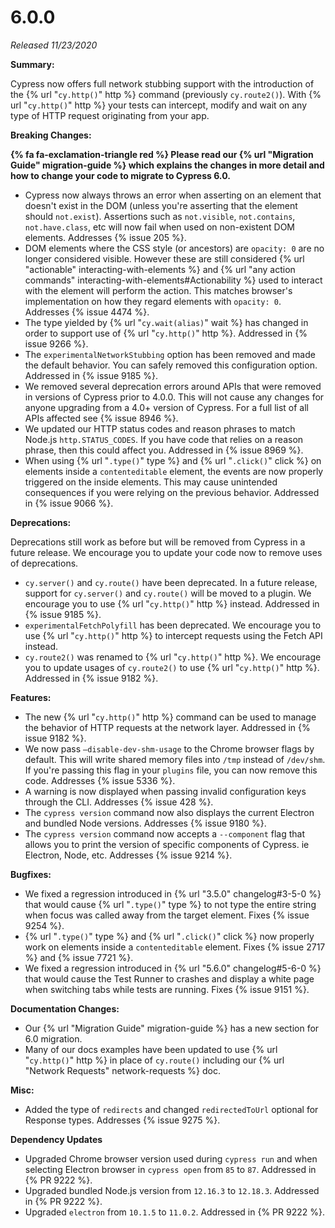 # 6.0.0

*Released 11/23/2020*

**Summary:**

Cypress now offers full network stubbing support with the introduction of the {% url "`cy.http()`" http %} command (previously `cy.route2()`). With {% url "`cy.http()`" http %} your tests can intercept, modify and wait on any type of HTTP request originating from your app.

**Breaking Changes:**

**{% fa fa-exclamation-triangle red %} Please read our {% url "Migration Guide" migration-guide %} which explains the changes in more detail and how to change your code to migrate to Cypress 6.0.**

- Cypress now always throws an error when asserting on an element that doesn't exist in the DOM (unless you're asserting that the element should `not.exist`). Assertions such as `not.visible`, `not.contains`, `not.have.class`, etc will now fail when used on non-existent DOM elements. Addresses {% issue 205 %}.
- DOM elements where the CSS style (or ancestors) are `opacity: 0` are no longer considered visible. However these are still considered {% url "actionable" interacting-with-elements %} and {% url "any action commands"  interacting-with-elements#Actionability %} used to interact with the element will perform the action. This matches browser's implementation on how they regard elements with `opacity: 0`. Addresses {% issue 4474 %}.
- The type yielded by {% url "`cy.wait(alias)`" wait %} has changed in order to support use of {% url "`cy.http()`" http %}. Addressed in {% issue 9266 %}.
- The `experimentalNetworkStubbing` option has been removed and made the default behavior. You can safely removed this configuration option. Addressed in {% issue 9185 %}.
- We removed several deprecation errors around APIs that were removed in versions of Cypress prior to 4.0.0. This will not cause any changes for anyone upgrading from a 4.0+ version of Cypress. For a full list of all APIs affected see {% issue 8946 %}.
- We updated our HTTP status codes and reason phrases to match Node.js `http.STATUS_CODES`. If you have code that relies on a reason phrase, then this could affect you. Addressed in {% issue 8969 %}.
- When using {% url "`.type()`" type %} and {% url "`.click()`" click %} on elements inside a `contenteditable` element, the events are now properly triggered on the inside elements. This may cause unintended consequences if you were relying on the previous behavior. Addressed in {% issue 9066 %}.

**Deprecations:**

Deprecations still work as before but will be removed from Cypress in a future release. We encourage you to update your code now to remove uses of deprecations.

- `cy.server()` and `cy.route()` have been deprecated. In a future release, support for `cy.server()` and `cy.route()` will be moved to a plugin. We encourage you to use {% url "`cy.http()`" http %} instead. Addressed in {% issue 9185 %}.
- `experimentalFetchPolyfill` has been deprecated. We encourage you to use {% url "`cy.http()`" http %} to intercept requests using the Fetch API instead.
- `cy.route2()` was renamed to {% url "`cy.http()`" http %}. We encourage you to update usages of `cy.route2()` to use {% url "`cy.http()`" http %}. Addressed in {% issue 9182 %}.

**Features:**

- The new {% url "`cy.http()`" http %} command can be used to manage the behavior of HTTP requests at the network layer. Addressed in {% issue 9182 %}.
- We now pass `—disable-dev-shm-usage` to the Chrome browser flags by default. This will write shared memory files into `/tmp` instead of `/dev/shm`. If you're passing this flag in your `plugins` file, you can now remove this code. Addresses {% issue 5336 %}.
- A warning is now displayed when passing invalid configuration keys through the CLI. Addresses {% issue 428 %}.
- The `cypress version` command now also displays the current Electron and bundled Node versions. Addresses {% issue 9180 %}.
- The `cypress version` command now accepts a `--component` flag that allows you to print the version of specific components of Cypress. ie Electron, Node, etc. Addresses {% issue 9214 %}.

**Bugfixes:**

- We fixed a regression introduced in {% url "3.5.0" changelog#3-5-0 %} that would cause {% url "`.type()`" type %} to not type the entire string when focus was called away from the target element. Fixes {% issue 9254 %}.
- {% url "`.type()`" type %} and {% url "`.click()`" click %} now properly work on elements inside a `contenteditable` element. Fixes {% issue 2717 %} and {% issue 7721 %}.
- We fixed a regression introduced in {% url "5.6.0" changelog#5-6-0 %} that would cause the Test Runner to crashes and display a white page when switching tabs while tests are running. Fixes {% issue 9151 %}.

**Documentation Changes:**

- Our {% url "Migration Guide" migration-guide %} has a new section for 6.0 migration.
- Many of our docs examples have been updated to use {% url "`cy.http()`" http %} in place of `cy.route()` including our {% url "Network Requests" network-requests %} doc.

**Misc:**

- Added the type of `redirects` and changed `redirectedToUrl` optional for Response types. Addresses {% issue 9275 %}.

**Dependency Updates**

- Upgraded Chrome browser version used during `cypress run` and when selecting Electron browser in `cypress open` from `85` to `87`. Addressed in {% PR 9222 %}.
- Upgraded bundled Node.js version from `12.16.3` to `12.18.3`. Addressed in {% PR 9222 %}.
- Upgraded `electron` from `10.1.5` to `11.0.2`. Addressed in {% PR 9222 %}.
